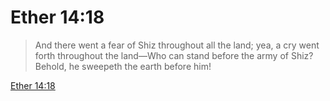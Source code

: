 # Ether 14:18

> And there went a fear of Shiz throughout all the land; yea, a cry went forth throughout the land—Who can stand before the army of Shiz? Behold, he sweepeth the earth before him!

[Ether 14:18](https://www.churchofjesuschrist.org/study/scriptures/bofm/ether/14?lang=eng&id=p18#p18)


